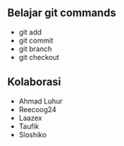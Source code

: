 ## Belajar git commands

- git add
- git commit
- git branch
- git checkout

## Kolaborasi

- Ahmad Luhur
- Reecoog24
- Laazex
- Taufik
- Sloshiko